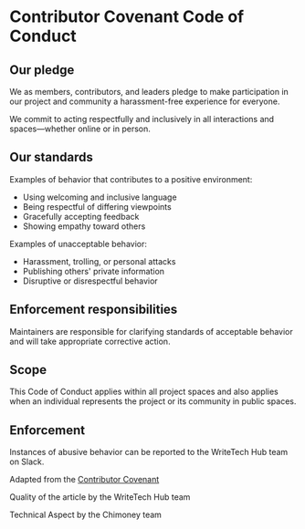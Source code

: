 # Contributor Covenant Code of Conduct

## Our pledge

We as members, contributors, and leaders pledge to make participation in our project and community a harassment-free experience for everyone.

We commit to acting respectfully and inclusively in all interactions and spaces—whether online or in person.

## Our standards

Examples of behavior that contributes to a positive environment:

- Using welcoming and inclusive language
- Being respectful of differing viewpoints
- Gracefully accepting feedback
- Showing empathy toward others

Examples of unacceptable behavior:

- Harassment, trolling, or personal attacks
- Publishing others' private information
- Disruptive or disrespectful behavior

## Enforcement responsibilities

Maintainers are responsible for clarifying standards of acceptable behavior and will take appropriate corrective action.

## Scope

This Code of Conduct applies within all project spaces and also applies when an individual represents the project or its community in public spaces.

## Enforcement

Instances of abusive behavior can be reported to the WriteTech Hub team on Slack.

Adapted from the [Contributor Covenant](https://www.contributor-covenant.org/)


Quality of the article by the WriteTech Hub team

Technical Aspect by the Chimoney team

